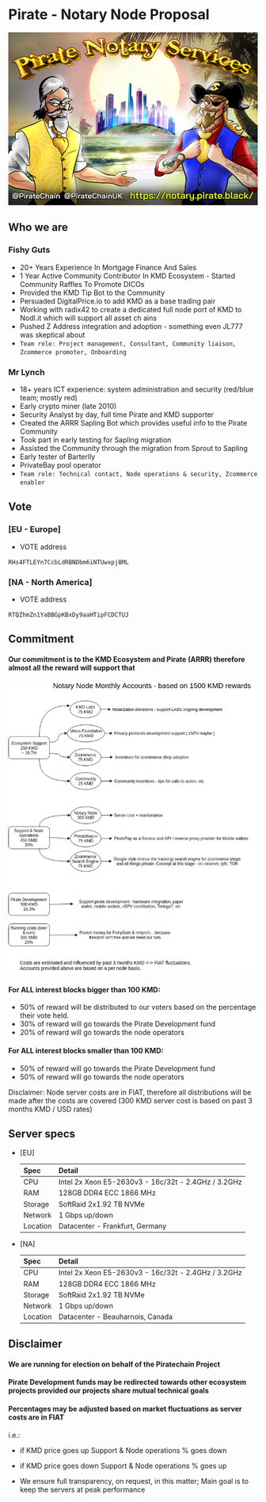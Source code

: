 # Pirate - Notary Node Proposal #

![](./welcome_pirates.jpg)

## Who we are ##

### Fishy Guts ###

- 20+ Years Experience In Mortgage Finance And Sales
- 1 Year Active Community Contributor In KMD Ecosystem - Started Community Raffles To Promote DICOs
- Provided the KMD Tip Bot to the Community
- Persuaded DigitalPrice.io to add KMD as a base trading pair
- Working with radix42 to create a dedicated full node port of KMD to Nodl.it which will support all asset ch      ains
- Pushed Z Address integration and adoption - something even JL777 was skeptical about
- ```Team role: Project management, Consultant, Community liaison, Zcommerce promoter, Onboarding```

### Mr Lynch ###

- 18+ years ICT experience: system administration and security (red/blue team; mostly red)
- Early crypto miner (late 2010)
- Security Analyst by day, full time Pirate and KMD supporter
- Created the ARRR Sapling Bot which provides useful info to the Pirate Community
- Took part in early testing for Sapling migration
- Assisted the Community through the migration from Sprout to Sapling
- Early tester of Barterlly
- PrivateBay pool operator
- ```Team role: Technical contact, Node operations & security, Zcommerce enabler```

## Vote ##

### [EU - Europe] ###

- VOTE address

```
RHs4FTLEYn7CcbLdRBNDbm6iNTUwxpj8ML
```

### [NA - North America] ###

- VOTE address

```
RTQZhmZn1YaBBGpKBxDy9aaHTipFCDCTUJ
```

## Commitment ##

#### Our commitment is to the KMD Ecosystem and Pirate (ARRR) therefore almost all the reward will support that ####

![](./nn_accounts.png)

#### For ALL interest blocks bigger than 100 KMD: ####
* 50% of reward will be distributed to our voters based on the percentage their vote held.
* 30% of reward will go towards the Pirate Development fund
* 20% of reward will go towards the node operators

#### For ALL interest blocks smaller than 100 KMD: ####
* 50% of reward will go towards the Pirate Development fund
* 50% of reward will go towards the node operators

Disclaimer: Node server costs are in FIAT, therefore all distributions will be made after the costs are covered (300 KMD server cost is based on past 3 months KMD / USD rates)

## Server specs ##

- [EU]

	| Spec     | Detail             |
	|----------|--------------------|
	| CPU      |Intel  2x Xeon E5-2630v3 - 16c/32t - 2.4GHz / 3.2GHz	|
	| RAM      |128GB DDR4 ECC 1866 MHz				|
	| Storage  |SoftRaid 2x1.92 TB NVMe				|
    | Network  |1 Gbps up/down  |
	| Location |Datacenter - Frankfurt, Germany			|

- [NA]

	| Spec     | Detail             |
	|----------|--------------------|
	| CPU      |Intel  2x Xeon E5-2630v3 - 16c/32t - 2.4GHz / 3.2GHz|
	| RAM      |128GB DDR4 ECC 1866 MHz			|
	| Storage  |SoftRaid 2x1.92 TB NVMe	|
    | Network  |1 Gbps up/down  |
	| Location |Datacenter - Beauharnois, Canada		|


## Disclaimer ##

#### We are running for election on behalf of the Piratechain Project ####

#### Pirate Development funds may be redirected towards other ecosystem projects provided our projects share mutual technical goals ####

#### Percentages may be adjusted based on market fluctuations as server costs are in FIAT ####
i.e.:
- if KMD price goes up Support & Node operations % goes down
- if KMD price goes down Support & Node operations % goes up

- We ensure full transparency, on request, in this matter; Main goal is to keep the servers at peak performance
